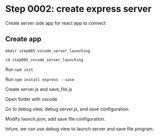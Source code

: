 # Step 0002: create express server

Create server side app for react app to connect

## Create app

`mkdir step005_vscode_server_launching`

`cd step005_vscode_server_launching`

Run `npm init`

Run `npm install express --save`

Create server.js and save_file.js

Open folder with vscode

Go to debug view, debug server.js, and save configuration.

Modify launch.json, add save file configuration.

Infure, we can use debug view to launch server and save file program.
